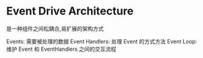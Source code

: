 # Event Drive Architecture

是一种组件之间松耦合,易扩展的架构方式

Events: 需要被处理的数据 
Event Handlers:  处理 Event 的方式方法 
Event Loop: 维护 Event 和 EventHandlers 之间的交互流程


